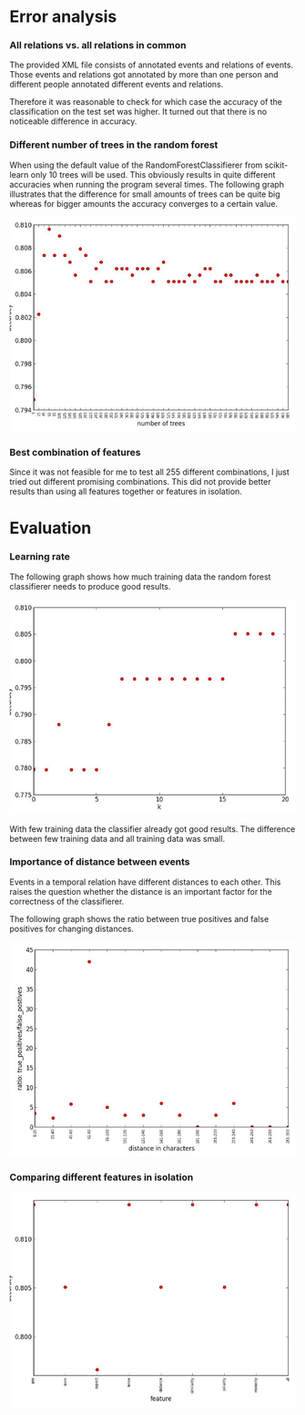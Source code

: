 Error analysis
==============

### All relations vs. all relations in common

The provided XML file consists of annotated events and relations of events.
Those events and relations got annotated by more than one person and different people annotated different events and relations.

Therefore it was reasonable to check for which case the accuracy of the classification on the test set was higher.
It turned out that there is no noticeable difference in accuracy.


### Different number of trees in the random forest

When using the default value of the RandomForestClassifierer from scikit-learn only 10 trees will be used.
This obviously results in quite different accuracies when running the program several times.
The following graph illustrates that the difference for small amounts of trees can be quite big whereas for bigger amounts the accuracy converges to a certain value.

![](plots/different_number_of_trees.jpg?raw=true "Different number of trees")

### Best combination of features

Since it was not feasible for me to test all 255 different combinations, I just tried out different promising combinations.
This did not provide better results than using all features together or features in isolation.


Evaluation
==========

### Learning rate

The following graph shows how much training data the random forest classifierer needs to produce good results.

![](plots/learning_rate.jpg?raw=true "Learning rate")

With few training data the classifier already got good results. The difference between few training data and all training data was small.


### Importance of distance between events

Events in a temporal relation have different distances to each other.
This raises the question whether the distance is an important factor for the correctness of the classifierer.

The following graph shows the ratio between true positives and false positives for changing distances.

![](plots/distance_importance.jpg?raw=true "Distance importance")

### Comparing different features in isolation

![](plots/best_features.jpg?raw=true "Features in isolation")
